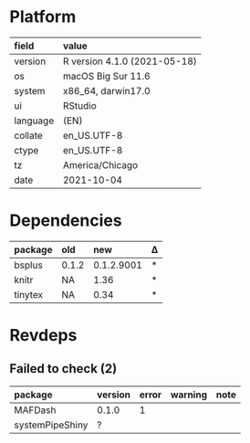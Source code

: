 # Platform

|field    |value                        |
|:--------|:----------------------------|
|version  |R version 4.1.0 (2021-05-18) |
|os       |macOS Big Sur 11.6           |
|system   |x86_64, darwin17.0           |
|ui       |RStudio                      |
|language |(EN)                         |
|collate  |en_US.UTF-8                  |
|ctype    |en_US.UTF-8                  |
|tz       |America/Chicago              |
|date     |2021-10-04                   |

# Dependencies

|package |old   |new        |Δ  |
|:-------|:-----|:----------|:--|
|bsplus  |0.1.2 |0.1.2.9001 |*  |
|knitr   |NA    |1.36       |*  |
|tinytex |NA    |0.34       |*  |

# Revdeps

## Failed to check (2)

|package         |version |error |warning |note |
|:---------------|:-------|:-----|:-------|:----|
|MAFDash         |0.1.0   |1     |        |     |
|systemPipeShiny |?       |      |        |     |

